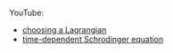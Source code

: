 YouTube:
- [choosing a Lagrangian](https://www.youtube.com/watch?v=jCD_4mqu4Os&t=320s)
- [time-dependent Schrodinger equation](https://www.youtube.com/watch?v=kVjg3jbM3Pw)
